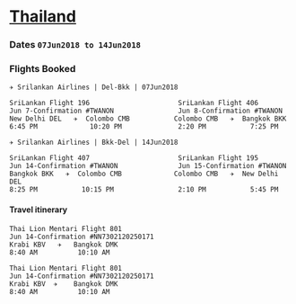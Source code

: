 # [Thailand](https://en.wikipedia.org/wiki/Thailand)

### Dates `07Jun2018 to 14Jun2018` 

### Flights Booked    
  `✈ Srilankan Airlines | Del-Bkk | 07Jun2018`
  ```
  SriLankan Flight 196                      SriLankan Flight 406
  Jun 7-Confirmation #TWANON                Jun 8-Confirmation #TWANON
  New Delhi DEL   ✈  Colombo CMB           Colombo CMB   ✈  Bangkok BKK
  6:45 PM             10:20 PM              2:20 PM           7:25 PM
  ```
  
  `✈ Srilankan Airlines | Bkk-Del | 14Jun2018`  
  ```
  SriLankan Flight 407                      SriLankan Flight 195
  Jun 14-Confirmation #TWANON               Jun 15-Confirmation #TWANON
  Bangkok BKK   ✈  Colombo CMB             Colombo CMB   ✈  New Delhi DEL
  8:25 PM           10:15 PM                2:10 PM           5:45 PM
  ```
 #### Travel itinerary
 ``` 
 Thai Lion Mentari Flight 801
 Jun 14-Confirmation #NN7302120250171
 Krabi KBV   ✈   Bangkok DMK
 8:40 AM          10:10 AM
 ``` 
 ``` 
 Thai Lion Mentari Flight 801
 Jun 14-Confirmation #NN7302120250171
 Krabi KBV  ✈    Bangkok DMK
 8:40 AM          10:10 AM
 ```

